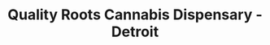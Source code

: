 ---
title: "Quality Roots Cannabis Dispensary - Detroit"
url: /hamtramck/quality-roots-cannabis-dispensary-detroit/
shop: cannabis
---